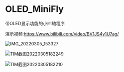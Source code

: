 # OLED_MiniFly
带OLED显示功能的小四轴程序

演示视频:https://www.bilibili.com/video/BV1JS4y1U7ag/

![IMG_20220305_153327](https://user-images.githubusercontent.com/23308519/156879026-b2b43231-b2d9-46d1-880f-49063fd56b02.jpg)

![TIM截图20220305182249](https://user-images.githubusercontent.com/23308519/156916982-ff35ef88-7d06-42a6-b9ea-814bced91d70.png)

![TIM截图20220305182210](https://user-images.githubusercontent.com/23308519/156916987-067cb3b0-863a-4572-93ac-1420166a2f96.png)

